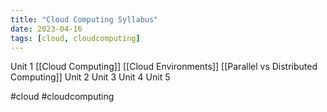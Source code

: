 ```yaml
---
title: "Cloud Computing Syllabus"
date: 2023-04-16
tags: [cloud, cloudcomputing]
---
```


Unit 1 [[Cloud Computing]] [[Cloud Environments]] [[Parallel vs Distributed Computing]]
Unit 2
Unit 3 
Unit 4 
Unit 5


#cloud #cloudcomputing 